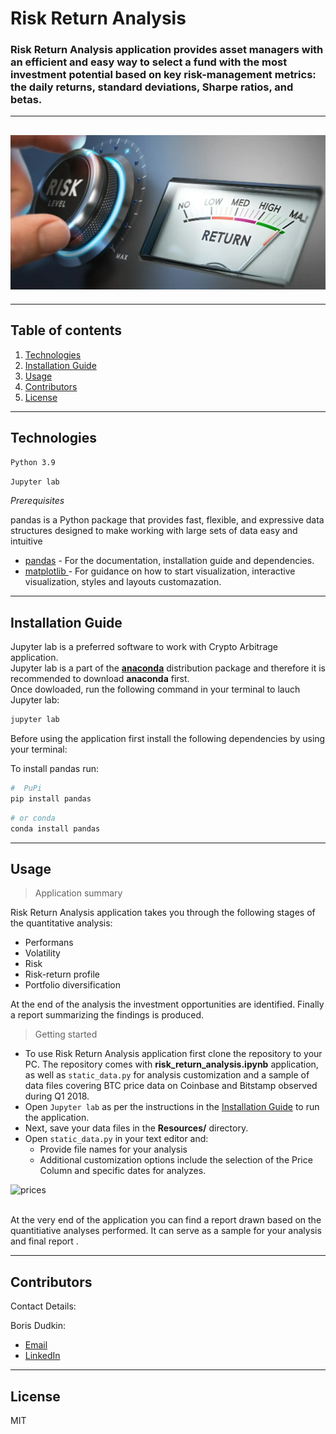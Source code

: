 # Risk Return Analysis

### Risk Return Analysis application provides asset managers with an efficient and easy way to select a fund with the most investment potential based on key risk-management metrics: the daily returns, standard deviations, Sharpe ratios, and betas.

---

## ![Bitcoin](images/risk-and-return.jpg)

---

## Table of contents

1. [Technologies](#technologies)
2. [Installation Guide](#installation-guide)
3. [Usage](#usage)
4. [Contributors](#contributors)
5. [License](#license)

---

## Technologies

`Python 3.9`

`Jupyter lab`

_Prerequisites_

pandas is a Python package that provides fast, flexible, and expressive data structures designed to make working with large sets of data easy and intuitive

- [pandas](https://github.com/pandas-dev/pandas) - For the documentation, installation guide and dependencies.
- [matplotlib ](https://matplotlib.org/) - For guidance on how to start visualization, interactive visualization, styles and layouts customazation.

---

## Installation Guide

Jupyter lab is a preferred software to work with Crypto Arbitrage application.<br/> Jupyter lab is a part of the **[anaconda](https://www.anaconda.com/)** distribution package and therefore it is recommended to download **anaconda** first.<br/> Once dowloaded, run the following command in your terminal to lauch Jupyter lab:

```python
jupyter lab
```

Before using the application first install the following dependencies by using your terminal:

To install pandas run:

```python
#  PuPi
pip install pandas
```

```python
# or conda
conda install pandas
```

---

## Usage

> Application summary<br/>

Risk Return Analysis application takes you through the following stages of the quantitative analysis:

- Performans
- Volatility
- Risk
- Risk-return profile
- Portfolio diversification
  <br/>

At the end of the analysis the investment opportunities are identified. Finally a report summarizing the findings is produced. <br/>

> Getting started<br/>

- To use Risk Return Analysis application first clone the repository to your PC. The repository comes with **risk_return_analysis.ipynb** application, as well as `static_data.py` for analysis customization and a sample of data files covering BTC price data on Coinbase and Bitstamp observed during Q1 2018. <br/>
- Open `Jupyter lab` as per the instructions in the [Installation Guide](#installation-guide) to run the application.<br/>
- Next, save your data files in the **Resources/** directory.<br/>
- Open `static_data.py` in your text editor and:
  - Provide file names for your analysis
  - Additional customization options include the selection of the Price Column and specific dates for analyzes.

![prices](images/static_data.PNG)

<br/> At the very end of the application you can find a report drawn based on the quantitiative analyses performed. It can serve as a sample for your analysis and final report .

---

## Contributors

Contact Details:

Boris Dudkin:

- [Email](boris.dudkin@gmail.com)
- [LinkedIn](www.linkedin.com/in/Boris-Dudkin)

---

## License

MIT
